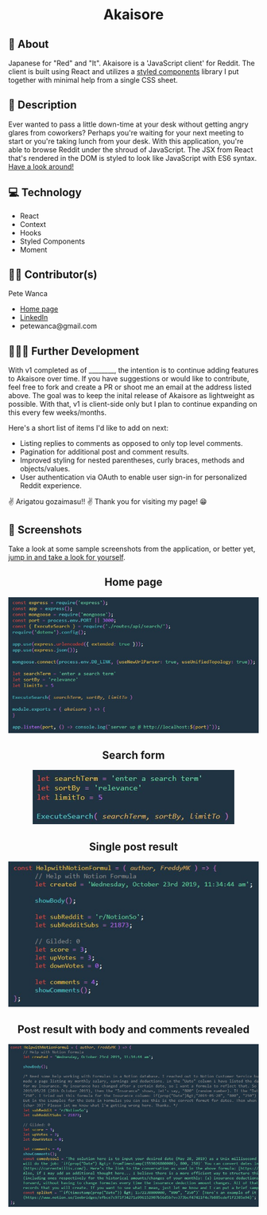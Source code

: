 <h1 align='center'>Akaisore</h1>

<h2>🧠 About</h2>
<p>Japanese for "Red" and "It". Akaisore is a 'JavaScript client' for Reddit. The client is built using React and utilizes a <a href='https://github.com/styled-components/styled-components'>styled components</a> library I put together with minimal help from a single CSS sheet.</p>

<h2>🍊 Description</h2>
<p>Ever wanted to pass a little down-time at your desk without getting angry glares from coworkers? Perhaps you're waiting for your next meeting to start or you're taking lunch from your desk. With this application, you're able to browse Reddit under the shroud of JavaScript. The JSX from React that's rendered in the DOM is styled to look like JavaScript with ES6 syntax. <a href='https://petewanca.github.io/akaisore' target='_blank'>Have a look around!</a></p>

<h2>💻 Technology</h2>
<ul>
    <li>React</li>
    <li>Context</li>
    <li>Hooks</li>
    <li>Styled Components</li>
    <li>Moment</li>
</ul>

<h2>👷‍♂️ Contributor(s)</h2>

<p>Pete Wanca</p>
<ul>
    <li><a href='https://petewanca.github.io/' target='_blank'>Home page</a></li>
    <li><a href='https://www.linkedin.com/in/petewanca' target='_blank'>LinkedIn</a></li>
    <li>petewanca@gmail.com</li>
</ul>

<h2>👩🏽‍💻 Further Development</h2>
<p>With v1 completed as of ________, the intention is to continue adding features to Akaisore over time. If you have suggestions or would like to contribute, feel free to fork and create a PR or shoot me an email at the address listed above. The goal was to keep the inital release of Akaisore as lightweight as possible. With that, v1 is client-side only but I plan to continue expanding on this every few weeks/months.</p>
<p>Here's a short list of items I'd like to add on next:</p>
<ul>
    <li>Listing replies to comments as opposed to only top level comments.</li>
    <li>Pagination for additional post and comment results.</li>
    <li>Improved styling for nested parentheses, curly braces, methods and objects/values.</li>
    <li>User authentication via OAuth to enable user sign-in for personalized Reddit experience.</li>
</ul>
<p>✌️ Arigatou gozaimasu!! ✌️ Thank you for visiting my page! 😁</p>

<h2>📸 Screenshots</h2>
<p>Take a look at some sample screenshots from the application, or better yet, <a href='https://petewanca.github.io/akaisore' target='_blank'>jump in and take a look for yourself</a>.

<div align='center'>

## Home page

![Home page sample](/assets/home.jpg)

## Search form

![Search form sample](/assets/searchForm.jpg)

## Single post result

![Post sample](/assets/post.jpg)

## Post result with body and comments revealed

![Post detail sample](/assets/postdetail.jpg)

</div>
